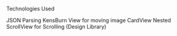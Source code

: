 Technologies Used

JSON Parsing
KensBurn View for moving image
CardView
Nested ScrollView for Scrolling (Design Library)

